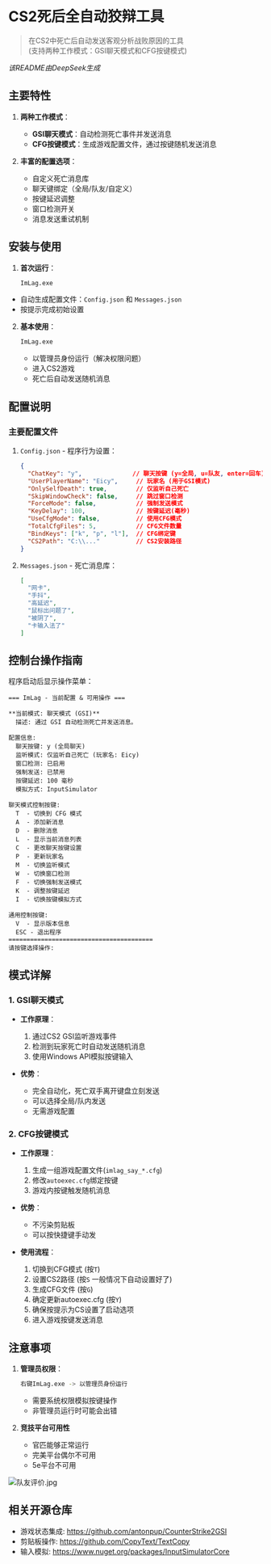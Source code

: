 ﻿# CS2死后全自动狡辩工具

> 在CS2中死亡后自动发送客观分析战败原因的工具  
> (支持两种工作模式：GSI聊天模式和CFG按键模式)

_该README由DeepSeek生成_

## 主要特性

1. **两种工作模式**：
   - **GSI聊天模式**：自动检测死亡事件并发送消息
   - **CFG按键模式**：生成游戏配置文件，通过按键随机发送消息

2. **丰富的配置选项**：
   - 自定义死亡消息库
   - 聊天键绑定（全局/队友/自定义）
   - 按键延迟调整
   - 窗口检测开关
   - 消息发送重试机制


## 安装与使用

1. **首次运行**：
   ```bash
   ImLag.exe
   ```
- 自动生成配置文件：`Config.json` 和 `Messages.json`
- 按提示完成初始设置

2. **基本使用**：
   ```bash
   ImLag.exe
   ```
    - 以管理员身份运行（解决权限问题）
    - 进入CS2游戏
    - 死亡后自动发送随机消息

## 配置说明

### 主要配置文件

1. `Config.json` - 程序行为设置：
   ```json
   {
     "ChatKey": "y",              // 聊天按键 (y=全局, u=队友, enter=回车)
     "UserPlayerName": "Eicy",     // 玩家名 (用于GSI模式)
     "OnlySelfDeath": true,        // 仅监听自己死亡
     "SkipWindowCheck": false,     // 跳过窗口检测
     "ForceMode": false,           // 强制发送模式
     "KeyDelay": 100,              // 按键延迟(毫秒)
     "UseCfgMode": false,          // 使用CFG模式
     "TotalCfgFiles": 5,           // CFG文件数量
     "BindKeys": ["k", "p", "l"],  // CFG绑定键
     "CS2Path": "C:\\..."          // CS2安装路径
   }
   ```

2. `Messages.json` - 死亡消息库：
   ```json
   [
     "网卡",
     "手抖",
     "高延迟",
     "鼠标出问题了",
     "被阴了",
     "卡输入法了"
   ]
   ```

## 控制台操作指南

程序启动后显示操作菜单：

```
=== ImLag - 当前配置 & 可用操作 ===

**当前模式: 聊天模式 (GSI)**
  描述: 通过 GSI 自动检测死亡并发送消息。

配置信息:
  聊天按键: y (全局聊天)
  监听模式: 仅监听自己死亡 (玩家名: Eicy)
  窗口检测: 已启用
  强制发送: 已禁用
  按键延迟: 100 毫秒
  模拟方式: InputSimulator

聊天模式控制按键:
  T  - 切换到 CFG 模式
  A  - 添加新消息
  D  - 删除消息
  L  - 显示当前消息列表
  C  - 更改聊天按键设置
  P  - 更新玩家名
  M  - 切换监听模式
  W  - 切换窗口检测
  F  - 切换强制发送模式
  K  - 调整按键延迟
  I  - 切换按键模拟方式

通用控制按键:
  V  - 显示版本信息
  ESC - 退出程序
========================================
请按键选择操作: 
```

## 模式详解

### 1. GSI聊天模式

- **工作原理**：
    1. 通过CS2 GSI监听游戏事件
    2. 检测到玩家死亡时自动发送随机消息
    3. 使用Windows API模拟按键输入

- **优势**：
    - 完全自动化，死亡双手离开键盘立刻发送
    - 可以选择全局/队内发送
    - 无需游戏配置

### 2. CFG按键模式

- **工作原理**：
    1. 生成一组游戏配置文件(`imlag_say_*.cfg`)
    2. 修改`autoexec.cfg`绑定按键
    3. 游戏内按键触发随机消息

- **优势**：
    - 不污染剪贴板
    - 可以按快捷键手动发

- **使用流程**：
    1. 切换到CFG模式 (按`T`)
    2. 设置CS2路径 (按`S` 一般情况下自动设置好了)
    3. 生成CFG文件 (按`G`)
    4. 确定更新autoexec.cfg (按`Y`)
    5. 确保按提示为CS设置了启动选项
    6. 进入游戏按键发送消息

## 注意事项

1. **管理员权限**：
   ```bash
   右键ImLag.exe -> 以管理员身份运行
   ```
    - 需要系统权限模拟按键操作
    - 非管理员运行时可能会出错

2. **竞技平台可用性**
    - 官匹能够正常运行
    - 完美平台偶尔不可用
    - 5e平台不可用

![队友评价.jpg](https://s2.loli.net/2025/06/07/j8s2PcZroRWDlpS.jpg)

## 相关开源仓库

- 游戏状态集成: https://github.com/antonpup/CounterStrike2GSI
- 剪贴板操作: https://github.com/CopyText/TextCopy
- 输入模拟: https://www.nuget.org/packages/InputSimulatorCore
